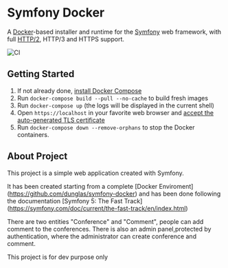 # Symfony Docker

A [Docker](https://www.docker.com/)-based installer and runtime for the [Symfony](https://symfony.com) web framework, with full [HTTP/2](https://symfony.com/doc/current/weblink.html), HTTP/3 and HTTPS support.

![CI](https://github.com/dunglas/symfony-docker/workflows/CI/badge.svg)

## Getting Started

1. If not already done, [install Docker Compose](https://docs.docker.com/compose/install/)
2. Run `docker-compose build --pull --no-cache` to build fresh images
3. Run `docker-compose up` (the logs will be displayed in the current shell)
4. Open `https://localhost` in your favorite web browser and [accept the auto-generated TLS certificate](https://stackoverflow.com/a/15076602/1352334)
5. Run `docker-compose down --remove-orphans` to stop the Docker containers.

## About Project

This project is a simple web application created with Symfony.

It has been created starting from a complete [Docker Enviroment] (https://github.com/dunglas/symfony-docker) 
and has been done following the documentation [Symfony 5: The Fast Track] (https://symfony.com/doc/current/the-fast-track/en/index.html)

There are two entities "Conference" and "Comment", people can add comment to the conferences.
There is also an admin panel,protected by authentication, where the administrator can create conference and comment.

This project is for dev purpose only 